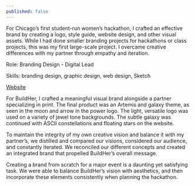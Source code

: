 ```yaml
---
published: false
---
```

For Chicago’s first student-run women’s hackathon, I crafted an effective brand by creating a logo, style guide, website design, and other visual assets. While I had done smaller branding projects for hackathons or class projects, this was my first large-scale project. I overcame creative differences with my partner through empathy and iteration.

Role: Branding Design - Digital Lead

Skills: branding design, graphic design, web design, Sketch

<a href="http://buildher.io" target="_blank">Website</a>

For BuildHer, I crafted a meaningful visual brand alongside a partner specializing in print. The final product was an Artemis and galaxy theme, as seen in the moon and arrow in the power logo. The light, versatile logo was used on a variety of jewel tone backgrounds. The subtle galaxy was continued with ASCII constellations and floating stars on the website.

To maintain the integrity of my own creative vision and balance it with my partner’s, we distilled and compared our visions, considered our audience, and constantly iterated. We reconciled our different concepts and created an integrated brand that propelled BuildHer’s overall message.

Creating a brand from scratch for a major event is a daunting yet satisfying task. We were able to balance BuildHer’s vision with aesthetics, and then incorporate these elements consistently when planning the hackathon.
